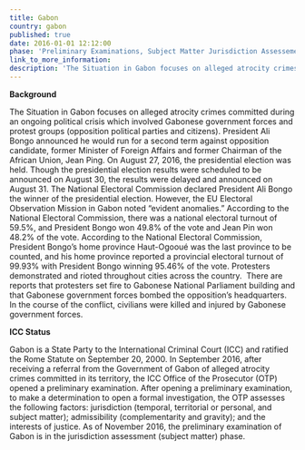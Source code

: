 ```yaml
---
title: Gabon
country: gabon
published: true
date: 2016-01-01 12:12:00
phase: 'Preliminary Examinations, Subject Matter Jurisdiction Assessement'
link_to_more_information:
description: 'The Situation in Gabon focuses on alleged atrocity crimes committed during an ongoing political crisis, following disputed 2016 presidential elections results, which involved Gabonese government forces and protest groups (opposition political parties and citizens).  The preliminary examination is in the jurisdiction assessment phase.'
---
```



**Background**

The Situation in Gabon focuses on alleged atrocity crimes committed during an ongoing political crisis which involved Gabonese government forces and protest groups (opposition political parties and citizens). President Ali Bongo announced he would run for a second term against opposition candidate, former Minister of Foreign Affairs and former Chairman of the African Union, Jean Ping. On August 27, 2016, the presidential election was held. Though the presidential election results were scheduled to be announced on August 30, the results were delayed and announced on August 31. The National Electoral Commission declared President Ali Bongo the winner of the presidential election. However, the EU Electoral Observation Mission in Gabon noted “evident anomalies.” According to the National Electoral Commission, there was a national electoral turnout of 59.5%, and President Bongo won 49.8% of the vote and Jean Pin won 48.2% of the vote. According to the National Electoral Commission, President Bongo’s home province Haut-Ogooué was the last province to be counted, and his home province reported a provincial electoral turnout of 99.93% with President Bongo winning 95.46% of the vote. Protesters demonstrated and rioted throughout cities across the country.  There are reports that protesters set fire to Gabonese National Parliament building and that Gabonese government forces bombed the opposition’s headquarters. In the course of the conflict, civilians were killed and injured by Gabonese government forces.

**ICC Status**

Gabon is a State Party to the International Criminal Court (ICC) and ratified the Rome Statute on September 20, 2000. In September 2016, after receiving a referral from the Government of Gabon of alleged atrocity crimes committed in its territory, the ICC Office of the Prosecutor (OTP) opened a preliminary examination. After opening a preliminary examination, to make a determination to open a formal investigation, the OTP assesses the following factors: jurisdiction (temporal, territorial or personal, and subject matter); admissibility (complementarity and gravity); and the interests of justice. As of November 2016, the preliminary examination of Gabon is in the jurisdiction assessment (subject matter) phase.